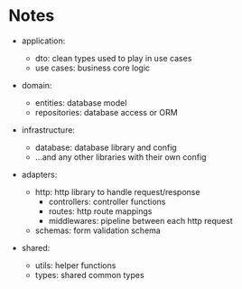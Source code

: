 # Notes

- application:
  - dto: clean types used to play in use cases
  - use cases: business core logic

- domain:
  - entities: database model
  - repositories: database access or ORM

- infrastructure:
  - database: database library and config
  - ...and any other libraries with their own config

- adapters:
  - http: http library to handle request/response
    - controllers: controller functions
    - routes: http route mappings
    - middlewares: pipeline between each http request
  - schemas: form validation schema

- shared:
  - utils: helper functions
  - types: shared common types